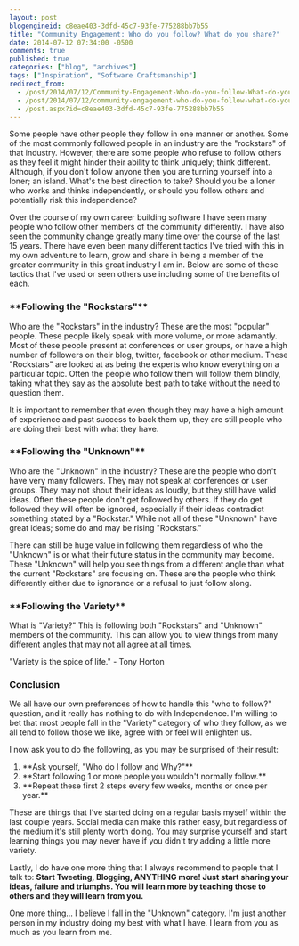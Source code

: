 ```yaml
---
layout: post
blogengineid: c8eae403-3dfd-45c7-93fe-775288bb7b55
title: "Community Engagement: Who do you follow? What do you share?"
date: 2014-07-12 07:34:00 -0500
comments: true
published: true
categories: ["blog", "archives"]
tags: ["Inspiration", "Software Craftsmanship"]
redirect_from: 
  - /post/2014/07/12/Community-Engagement-Who-do-you-follow-What-do-you-share
  - /post/2014/07/12/community-engagement-who-do-you-follow-what-do-you-share
  - /post.aspx?id=c8eae403-3dfd-45c7-93fe-775288bb7b55
---
```

<!-- more -->

Some people have other people they follow in one manner or another. Some of the most commonly followed people in an industry are the "rockstars" of that industry. However, there are some people who refuse to follow others as they feel it might hinder their ability to think uniquely; think different. Although, if you don't follow anyone then you are turning yourself into a loner; an island. What's the best direction to take? Should you be a loner who works and thinks independently, or should you follow others and potentially risk this independence?

Over the course of my own career building software I have seen many people who follow other members of the community differently. I have also seen the community change greatly many time over the course of the last 15 years. There have even been many different tactics I've tried with this in my own adventure to learn, grow and share in being a member of the greater community in this great industry I am in. Below are some of these tactics that I've used or seen others use including some of the benefits of each.
<h3>**Following the "Rockstars"**</h3>

Who are the "Rockstars" in the industry? These are the most "popular" people. These people likely speak with more volume, or more adamantly. Most of these people present at conferences or user groups, or have a high number of followers on their blog, twitter, facebook or other medium. These "Rockstars" are looked at as being the experts who know everything on a particular topic. Often the people who follow them will follow them blindly, taking what they say as the absolute best path to take without the need to question them.

It is important to remember that even though they may have a high amount of experience and past success to back them up, they are still people who are doing their best with what they have.
<h3>**Following the "Unknown"**</h3>

Who are the "Unknown" in the industry? These are the people who don't have very many followers. They may not speak at conferences or user groups. They may not shout their ideas as loudly, but they still have valid ideas. Often these people don't get followed by others. If they do get followed they will often be ignored, especially if their ideas contradict something stated by a "Rockstar." While not all of these "Unknown" have great ideas; some do and may be rising "Rockstars."

There can still be huge value in following them regardless of who the "Unknown" is or what their future status in the community may become. These "Unknown" will help you see things from a different angle than what the current "Rockstars" are focusing on. These are the people who think differently either due to ignorance or a refusal to just follow along.
<h3>**Following the Variety**</h3>

What is "Variety?" This is following both "Rockstars" and "Unknown" members of the community. This can allow you to view things from many different angles that may not all agree at all times.

"Variety is the spice of life." - Tony Horton
<h3>Conclusion</h3>

We all have our own preferences of how to handle this "who to follow?" question, and it really has nothing to do with Independence. I'm willing to bet that most people fall in the "Variety" category of who they follow, as we all tend to follow those we like, agree with or feel will enlighten us.

I now ask you to do the following, as you may be surprised of their result:
<ol>
<li>**Ask yourself, "Who do I follow and Why?"**</li>
<li>**Start following 1 or more people you wouldn't normally follow.**</li>
<li>**Repeat these first 2 steps every few weeks, months or once per year.**</li>
</ol>

These are things that I've started doing on a regular basis myself within the last couple years. Social media can make this rather easy, but regardless of the medium it's still plenty worth doing. You may surprise yourself and start learning things you may never have if you didn't try adding a little more variety.

Lastly, I do have one more thing that I always recommend to people that I talk to: **Start Tweeting, Blogging, ANYTHING more! Just start sharing your ideas, failure and triumphs. You will learn more by teaching those to others and they will learn from you.**

One more thing... I believe I fall in the "Unknown" category. I'm just another person in my industry doing my best with what I have. I learn from you as much as you learn from me.
